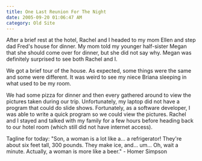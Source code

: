```yaml
---
title: One Last Reunion For The Night
date: 2005-09-20 01:06:47 AM
category: Old Site
---
```


After a brief rest at the hotel, Rachel and I headed to my mom Ellen and step dad Fred's house for dinner. My mom told my younger half-sister Megan that she should come over for dinner, but she did not say why. Megan was definitely surprised to see both Rachel and I.

We got a brief tour of the house. As expected, some things were the same and some were different. It was weird to see my niece Briana sleeping in what used to be my room.

We had some pizza for dinner and then every gathered around to view the pictures taken during our trip. Unfortunately, my laptop did not have a program that could do slide shows. Fortunately, as a software developer, I was able to write a quick program so we could view the pictures. Rachel and I stayed and talked with my family for a few hours before heading back to our hotel room (which still did not have internet access).

Tagline for today: "Son, a woman is a lot like a... a refrigerator! They're about six feet tall, 300 pounds. They make ice, and... um... Oh, wait a minute. Actually, a woman is more like a beer." - Homer Simpson
